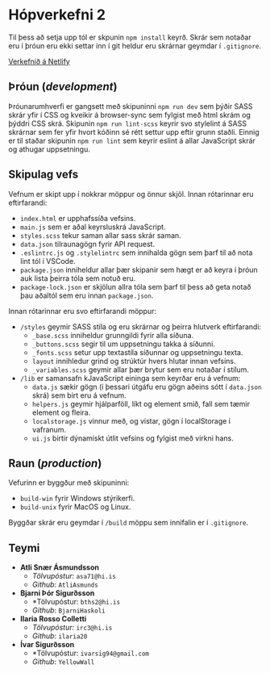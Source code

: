 # Hópverkefni 2

Til þess að setja upp tól er skpunin `npm install` keyrð.
Skrár sem notaðar eru í þróun eru ekki settar inn í git heldur eru skrárnar geymdar í `.gitignore`.

[Verkefnið á Netlify](https://flamboyant-heisenberg-ad356b.netlify.app/)

## Þróun (_development_)

Þróunarumhverfi er gangsett með skipuninni `npm run dev` sem þýðir SASS skrár yfir í CSS og kveikir á browser-sync sem fylgist með html skrám og þýddri CSS skrá. Skipunin `npm run lint-scss` keyrir svo stylelint á SASS skrárnar sem fer yfir hvort kóðinn sé rétt settur upp eftir grunn staðli. Einnig er til staðar skipunin `npm run lint` sem keyrir eslint á allar JavaScript skrár og athugar uppsetningu.

## Skipulag vefs

Vefnum er skipt upp í nokkrar möppur og önnur skjöl. Innan rótarinnar eru eftirfarandi:

- `index.html` er upphafssíða vefsins.
- `main.js` sem er aðal keyrsluskrá JavaScript.
- `styles.scss` tekur saman allar sass skrár saman.
- `data.json` tilraunagögn fyrir API request.
- `.eslintrc.js` og `.stylelintrc` sem innihalda gögn sem þarf til að nota lint tól í VSCode.
- `package.json` inniheldur allar þær skipanir sem hægt er að keyra í þróun auk lista þeirra tóla sem notuð eru.
- `package-lock.json` er skjölun allra tóla sem þarf til þess að geta notað þau aðaltól sem eru innan `package.json`.

Innan rótarinnar eru svo eftirfarandi möppur:

- `/styles` geymir SASS stíla og eru skrárnar og þeirra hlutverk eftirfarandi:
  - `_base.scss` inniheldur grunngildi fyrir alla síðuna.
  - `_buttons.scss` segir til um uppsetningu takka á síðunni.
  - `_fonts.scss` setur upp textastíla síðunnar og uppsetningu texta.
  - `layout` innihledur grind og strúktúr hvers hlutar innan vefsins.
  - `_variables.scss` geymir allar þær brytur sem eru notaðar í stílum.
- `/lib` er samansafn kJavaScript eininga sem keyrðar eru á vefnum:
  - `data.js` sækir gögn (í þessari útgáfu eru gögn aðeins sótt í `data.json` skrá) sem birt eru á vefnum.
  - `helpers.js` geymir hjálparföll, líkt og element smið, fall sem tæmir element og fleira.
  - `localstorage.js` vinnur með, og vistar, gögn í localStorage í vafranum.
  - `ui.js` birtir dýnamískt útlit vefsins og fylgist með virkni hans.

## Raun (_production_)

Vefurinn er byggður með skipuninni:

- `build-win` fyrir Windows stýrikerfi.
- `build-unix` fyrir MacOS og Linux.

Byggðar skrár eru geymdar í `/build` möppu sem innifalin er í `.gitignore`.

## Teymi

- **Atli Snær Ásmundsson**
  - _Tölvupóstur:_ `asa71@hi.is`
  - _Github_: `AtliAsmunds`
- **Bjarni Þór Sigurðsson**
  - \*Tölvupóstur: `bths2@hi.is`
  - _Github_: `BjarniHaskoli`
- **Ilaria Rosso Colletti**
  - _Tölvupóstur:_ `irc3@hi.is`
  - _Github_: `ilaria20`
- **Ívar Sigurðsson**
  - \*Tölvupóstur: `ivarsig94@gmail.com`
  - _Github_: `YellowWall`
